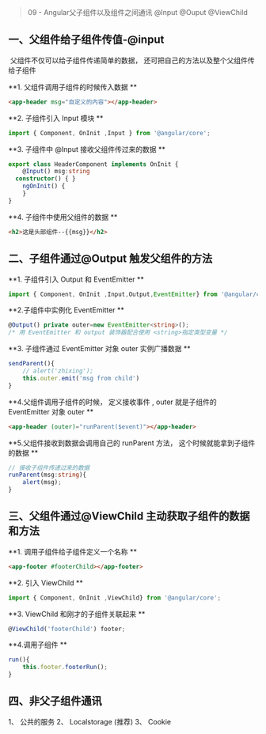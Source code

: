 > 09 - Angular父子组件以及组件之间通讯 @Input @Ouput @ViewChild  



## 一、父组件给子组件传值-@input  

​	父组件不仅可以给子组件传递简单的数据， 还可把自己的方法以及整个父组件传给子组件  

**1. 父组件调用子组件的时候传入数据  **

```html
<app-header msg="自定义的内容"></app-header>
```

**2. 子组件引入 Input 模块  **

```typescript
import { Component, OnInit ,Input } from '@angular/core';
```

**3. 子组件中 @Input 接收父组件传过来的数据  **

```typescript
export class HeaderComponent implements OnInit {
	@Input() msg:string
  constructor() { }
	ngOnInit() {
	}
}
```

**4. 子组件中使用父组件的数据  **

```html
<h2>这是头部组件--{{msg}}</h2>
```





## 二、子组件通过@Output 触发父组件的方法  

**1. 子组件引入 Output 和 EventEmitter  **

```typescript
import { Component, OnInit ,Input,Output,EventEmitter} from '@angular/core';
```

**2.子组件中实例化 EventEmitter  **

```typescript
@Output() private outer=new EventEmitter<string>();
/* 用 EventEmitter 和 output 装饰器配合使用 <string>指定类型变量 */
```

**3. 子组件通过 EventEmitter 对象 outer 实例广播数据  **

```typescript
sendParent(){
	// alert('zhixing');
	this.outer.emit('msg from child')
}
```

**4.父组件调用子组件的时候， 定义接收事件 , outer 就是子组件的 EventEmitter 对象 outer  **

```html
<app-header (outer)="runParent($event)"></app-header>
```

**5.父组件接收到数据会调用自己的 runParent 方法， 这个时候就能拿到子组件的数据  **

```typescript
// 接收子组件传递过来的数据
runParent(msg:string){
	alert(msg);
}
```





## 三、父组件通过@ViewChild 主动获取子组件的数据和方法  

**1. 调用子组件给子组件定义一个名称  **

```html
<app-footer #footerChild></app-footer>
```

**2. 引入 ViewChild  **

```typescript
import { Component, OnInit ,ViewChild} from '@angular/core';
```

**3. ViewChild 和刚才的子组件关联起来  **

```typescript
@ViewChild('footerChild') footer;
```

**4.调用子组件  **

```typescript
run(){
	this.footer.footerRun();
}
```





## 四、非父子组件通讯

1、 公共的服务
2、 Localstorage (推荐)
3、 Cookie  